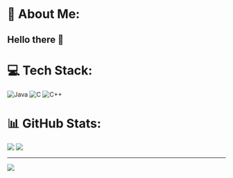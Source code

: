 # 💫 About Me:<br>
<h2>   Hello there 👋</h2>

# 💻 Tech Stack:
![Java](https://img.shields.io/badge/java-%23ED8B00.svg?style=flat&logo=openjdk&logoColor=white) ![C](https://img.shields.io/badge/c-%2300599C.svg?style=flat&logo=c&logoColor=white) ![C++](https://img.shields.io/badge/c++-%2300599C.svg?style=flat&logo=c%2B%2B&logoColor=white)
# 📊 GitHub Stats:
![](https://github-readme-stats.vercel.app/api?username=AbderrahimSadik1&theme=dark&hide_border=false&include_all_commits=true&count_private=false)
![](https://github-readme-streak-stats.herokuapp.com/?user=AbderrahimSadik1&theme=dark&hide_border=false)


---
[![](https://visitcount.itsvg.in/api?id=AbderrahimSadik1&icon=0&color=12)](https://visitcount.itsvg.in)

<!-- Proudly created with GPRM ( https://gprm.itsvg.in ) -->
